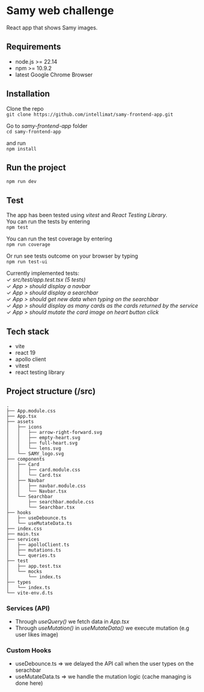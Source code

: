 # Samy web challenge  
React app that shows Samy images.

## Requirements  
- node.js >= 22.14
- npm >= 10.9.2
- latest Google Chrome Browser

## Installation

Clone the repo  
`git clone https://github.com/intellimat/samy-frontend-app.git`

Go to _samy-frontend-app_ folder  
`cd samy-frontend-app`

and run  
`npm install`

## Run the project  
`npm run dev`

## Test

The app has been tested using _vitest_ and _React Testing Library_.  
You can run the tests by entering  
`npm test`

You can run the test coverage by entering  
`npm run coverage`

Or run see tests outcome on your browser by typing  
`npm run test-ui`

Currently implemented tests:  
 ✓ _src/test/app.test.tsx (5 tests)_  
   ✓ _App > should display a navbar_  
   ✓ _App > should display a searchbar_  
   ✓ _App > should get new data when typing on the searchbar_  
   ✓ _App > should display as many cards as the cards returned by the service_  
   ✓ _App > should mutate the card image on heart button click_  

## Tech stack  
- vite
- react 19
- apollo client
- vitest
- react testing library

## Project structure (/src)  
```
.
├── App.module.css
├── App.tsx
├── assets
│   ├── icons
│   │   ├── arrow-right-forward.svg
│   │   ├── empty-heart.svg
│   │   ├── full-heart.svg
│   │   └── lens.svg
│   └── SAMY_logo.svg
├── components
│   ├── Card
│   │   ├── card.module.css
│   │   └── Card.tsx
│   ├── Navbar
│   │   ├── navbar.module.css
│   │   └── Navbar.tsx
│   └── Searchbar
│       ├── searchbar.module.css
│       └── Searchbar.tsx
├── hooks
│   ├── useDebounce.ts
│   └── useMutateData.ts
├── index.css
├── main.tsx
├── services
│   ├── apolloClient.ts
│   ├── mutations.ts
│   └── queries.ts
├── test
│   ├── app.test.tsx
│   └── mocks
│       └── index.ts
├── types
│   └── index.ts
└── vite-env.d.ts
```

### Services (API)  
- Through _useQuery()_ we fetch data in _App.tsx_
- Through _useMutation()_ in _useMutateData()_ we execute mutation (e.g user likes image)

### Custom Hooks
- useDebounce.ts => we delayed the API call when the user types on the serachbar
- useMutateData.ts => we handle the mutation logic (cache managing is done here)

